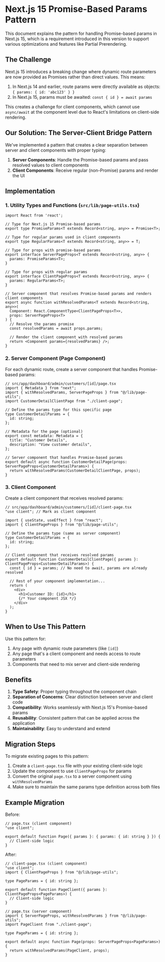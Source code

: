 # Next.js 15 Promise-Based Params Pattern

This document explains the pattern for handling Promise-based params in Next.js 15, which is a requirement introduced in this version to support various optimizations and features like Partial Prerendering.

## The Challenge

Next.js 15 introduces a breaking change where dynamic route parameters are now provided as Promises rather than direct values. This means:

1. In Next.js 14 and earlier, route params were directly available as objects: `{ params: { id: 'abc123' } }`
2. In Next.js 15, params must be awaited: `const { id } = await params`

This creates a challenge for client components, which cannot use `async/await` at the component level due to React's limitations on client-side rendering.

## Our Solution: The Server-Client Bridge Pattern

We've implemented a pattern that creates a clear separation between server and client components with proper typing:

1. **Server Components**: Handle the Promise-based params and pass resolved values to client components
2. **Client Components**: Receive regular (non-Promise) params and render the UI 

## Implementation

### 1. Utility Types and Functions (`src/lib/page-utils.tsx`)

```tsx
import React from 'react';

// Type for Next.js 15 Promise-based params
export type PromiseParams<T extends Record<string, any>> = Promise<T>;

// Type for regular params used in client components
export type RegularParams<T extends Record<string, any>> = T;

// Type for props with promise-based params
export interface ServerPageProps<T extends Record<string, any>> {
  params: PromiseParams<T>;
}

// Type for props with regular params
export interface ClientPageProps<T extends Record<string, any>> {
  params: RegularParams<T>;
}

// Server component that resolves Promise-based params and renders client components
export async function withResolvedParams<T extends Record<string, any>>(
  Component: React.ComponentType<ClientPageProps<T>>,
  props: ServerPageProps<T>
) {
  // Resolve the params promise
  const resolvedParams = await props.params;

  // Render the client component with resolved params
  return <Component params={resolvedParams} />;
}
```

### 2. Server Component (Page Component)

For each dynamic route, create a server component that handles Promise-based params:

```tsx
// src/app/dashboard/admin/customers/[id]/page.tsx
import { Metadata } from "next";
import { withResolvedParams, ServerPageProps } from "@/lib/page-utils";
import CustomerDetailClientPage from "./client-page";

// Define the params type for this specific page
type CustomerDetailParams = {
  id: string;
};

// Metadata for the page (optional)
export const metadata: Metadata = {
  title: "Customer Details",
  description: "View customer details",
};

// Server component that handles Promise-based params
export default async function CustomerDetailPage(props: ServerPageProps<CustomerDetailParams>) {
  return withResolvedParams(CustomerDetailClientPage, props);
}
```

### 3. Client Component

Create a client component that receives resolved params:

```tsx
// src/app/dashboard/admin/customers/[id]/client-page.tsx
"use client"; // Mark as client component

import { useState, useEffect } from "react";
import { ClientPageProps } from "@/lib/page-utils";

// Define the params type (same as server component)
type CustomerDetailParams = {
  id: string;
};

// Client component that receives resolved params
export default function CustomerDetailClientPage({ params }: ClientPageProps<CustomerDetailParams>) {
  const { id } = params; // No need to await, params are already resolved
  
  // Rest of your component implementation...
  return (
    <div>
      <h1>Customer ID: {id}</h1>
      {/* Your component JSX */}
    </div>
  );
}
```

## When to Use This Pattern

Use this pattern for:

1. Any page with dynamic route parameters (like `[id]`)
2. Any page that's a client component and needs access to route parameters
3. Components that need to mix server and client-side rendering

## Benefits

1. **Type Safety**: Proper typing throughout the component chain
2. **Separation of Concerns**: Clear distinction between server and client code
3. **Compatibility**: Works seamlessly with Next.js 15's Promise-based params
4. **Reusability**: Consistent pattern that can be applied across the application
5. **Maintainability**: Easy to understand and extend

## Migration Steps

To migrate existing pages to this pattern:

1. Create a `client-page.tsx` file with your existing client-side logic
2. Update the component to use `ClientPageProps` for params
3. Convert the original `page.tsx` to a server component using `withResolvedParams`
4. Make sure to maintain the same params type definition across both files

## Example Migration

Before:
```tsx
// page.tsx (client component)
"use client";

export default function Page({ params }: { params: { id: string } }) {
  // Client-side logic
}
```

After:
```tsx
// client-page.tsx (client component)
"use client";
import { ClientPageProps } from "@/lib/page-utils";

type PageParams = { id: string };

export default function PageClient({ params }: ClientPageProps<PageParams>) {
  // Client-side logic
}

// page.tsx (server component)
import { ServerPageProps, withResolvedParams } from "@/lib/page-utils";
import PageClient from "./client-page";

type PageParams = { id: string };

export default async function Page(props: ServerPageProps<PageParams>) {
  return withResolvedParams(PageClient, props);
}
``` 